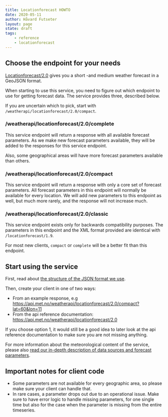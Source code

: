 ```yaml
---
title: Locationforecast HOWTO
date: 2020-05-11
author: Håvard Futseter
layout: page
state: draft
tags:
	- reference
	- locationforecast
---
```


## Choose the endpoint for your needs

[Locationforecast/2.0](https://api.met.no/weatherapi/locationforecast/2.0) gives you a short -and medium weather forecast in a GeoJSON format.

When starting to use this service, you need to figure out which endpoint to use for getting forecast data. The service provides three, described below.

If you are uncertain which to pick, start with `/weatherapi/locationforecast/2.0/compact`.

### /weatherapi/locationforecast/2.0/complete

This service endpoint will return a response with all available forecast
parameters. As we make new forecast parameters available, they will be added to
the responses for this service endpoint.

Also, some geographical areas will have more forecast parameters available than others.

### /weatherapi/locationforecast/2.0/compact

This service endpoint will return a response with only a core set of forecast
parameters. All forecast parameters in this endpoint will normally be available for every
location. We will add new parameters to this endpoint as well, but much more
rarely, and the response will not increase much.

### /weatherapi/locationforecast/2.0/classic

This service endpoint exists only for backwards compatibility purposes. The
parameters in this endpoint and the XML format provided are identical with
`/locationforecast/1.9`.

For most new clients, `compact` or `complete` will be a better fit than this endpoint.

## Start using the service

First, read about [the structure of the JSON format we use](../ForecastJSON.md).

Then, create your client in one of two ways:

- From an example response, e.g <https://api.met.no/weatherapi/locationforecast/2.0/compact?lat=60&lon=11>
- From the api reference documentation: <https://api.met.no/weatherapi/locationforecast/2.0>

If you choose option 1, it would still be a good idea to later look at the api reference documentation to make sure you are not missing anything.

For more information about the meteorological content of the service, please also [read our in-depth description of data sources and forecast parameters](datamodel.md).

## Important notes for client code

* Some parameters are not available for every geographic area, so please make sure your client can handle that.
* In rare cases, a parameter drops out due to an operational issue. Make sure to have error logic to handle missing parameters, for one single time but also for the case when the parameter is missing from the entire timeseries.
